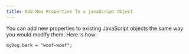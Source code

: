 ```yaml
---
title: Add New Properties To a javaScript Object
---
```

You can add new properties to existing JavaScript objects the same way you would modify them. Here is how:

    myDog.bark = "woof-woof";